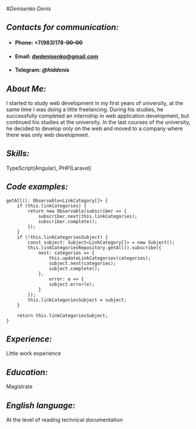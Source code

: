 #_Denisenko Denis_

## *Contacts for communication:*
* #### Phone: +7(983)178-~~00-00~~ 
* #### Email: dwdenisenko@gmail.com
* #### Telegram: _@hiddenis_

## *About Me:*

I started to study web development in my first years of university,
at the same time I was doing a little freelancing. During his studies,
he successfully completed an internship in web application development,
but continued his studies at the university. In the last courses of the university,
he decided to develop only on the web and moved to a company where there was only
web development.

## *Skills:*
TypeScript(Angular), PHP(Laravel)

## *Code examples:*
```
getAll(): Observable<LinkCategory[]> {
    if (this.linkCategories) {
        return new Observable(subscriber => {
            subscriber.next(this.linkCategories);
            subscriber.complete();
        });
    }
    if (!this.linkCategoriesSubject) {
        const subject: Subject<LinkCategory[]> = new Subject();
        this.linkCategoriesRepository.getAll().subscribe({
            next: categories => {
                this.updateLinkCategories(categories);
                subject.next(categories);
                subject.complete();
            },
                error: e => {
                subject.error(e);
            }
        });
        this.linkCategoriesSubject = subject;
    }

    return this.linkCategoriesSubject;
}

```

## *Experience:*
Little work experience

## *Education:*
Magistrate

## *English language:*
At the level of reading technical documentation
